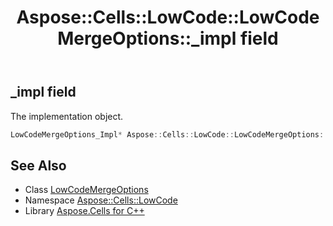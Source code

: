 ﻿---
title: Aspose::Cells::LowCode::LowCodeMergeOptions::_impl field
linktitle: _impl
second_title: Aspose.Cells for C++ API Reference
description: 'Aspose::Cells::LowCode::LowCodeMergeOptions::_impl field. The implementation object in C++.'
type: docs
weight: 1000
url: /cpp/aspose.cells.lowcode/lowcodemergeoptions/_impl/
---
## _impl field


The implementation object.

```cpp
LowCodeMergeOptions_Impl* Aspose::Cells::LowCode::LowCodeMergeOptions::_impl
```

## See Also

* Class [LowCodeMergeOptions](../)
* Namespace [Aspose::Cells::LowCode](../../)
* Library [Aspose.Cells for C++](../../../)
